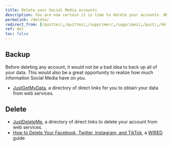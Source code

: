 ```yaml
---
title: Delete your Social Media accounts
description: You are now certain it is time to delete your accounts. What does it imply? How do you do it?
permalink: /delete/
redirect_from: [/quitter/,/quittez/,/supprimer/,/supprimez/,/quit/,/delete-accounts/,/delete-your-accounts/,/l5/,/l05/,/l-05/,/l-5/,/level05/,/level-5/,/level-05/,/level5/]
ref: del
toc: false
---
```

## Backup

Before deleting any account, it would not be a bad idea to back up all of your data. This would also be a great opportunity to realize how much information Social Media have on you.

- [JustGetMyData](https://justgetmydata.com 'JustGetMyData'), a directory of direct links for you to obtain your data from web services.

## Delete

- [JustDeleteMe](https://justdeleteme.xyz 'JustDeleteMe'), a directory of direct links to delete your account from web services.
- [How to Delete Your Facebook, Twitter, Instagram, and TikTok](https://www.wired.com/story/how-to-delete-your-facebook-instagram-twitter-snapchat/ 'How to Delete Your Facebook, Twitter, Instagram, and TikTok'), a [WIRED](https://wired.com 'WIRED') guide

